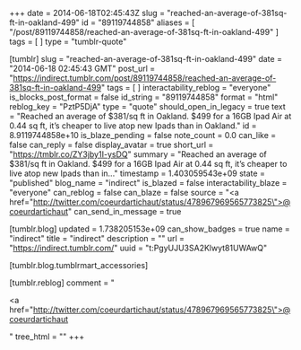 +++
date = 2014-06-18T02:45:43Z
slug = "reached-an-average-of-381sq-ft-in-oakland-499"
id = "89119744858"
aliases = [ "/post/89119744858/reached-an-average-of-381sq-ft-in-oakland-499" ]
tags = [ ]
type = "tumblr-quote"

[tumblr]
slug = "reached-an-average-of-381sq-ft-in-oakland-499"
date = "2014-06-18 02:45:43 GMT"
post_url = "https://indirect.tumblr.com/post/89119744858/reached-an-average-of-381sq-ft-in-oakland-499"
tags = [ ]
interactability_reblog = "everyone"
is_blocks_post_format = false
id_string = "89119744858"
format = "html"
reblog_key = "PztP5DjA"
type = "quote"
should_open_in_legacy = true
text = "Reached an average of $381/sq ft in Oakland. $499 for a 16GB Ipad Air at 0.44 sq ft, it&rsquo;s cheaper to live atop new Ipads than in Oakland."
id = 8.9119744858e+10
is_blaze_pending = false
note_count = 0.0
can_like = false
can_reply = false
display_avatar = true
short_url = "https://tmblr.co/ZY3jby1I-ysDQ"
summary = "Reached an average of $381/sq ft in Oakland. $499 for a 16GB Ipad Air at 0.44 sq ft, it’s cheaper to live atop new Ipads than in..."
timestamp = 1.403059543e+09
state = "published"
blog_name = "indirect"
is_blazed = false
interactability_blaze = "everyone"
can_reblog = false
can_blaze = false
source = "<a href=\"http://twitter.com/coeurdartichaut/status/478967969565773825\">@coeurdartichaut</a>"
can_send_in_message = true

[tumblr.blog]
updated = 1.738205153e+09
can_show_badges = true
name = "indirect"
title = "indirect"
description = ""
url = "https://indirect.tumblr.com/"
uuid = "t:PgyUJU3SA2Klwyt81UWAwQ"

[tumblr.blog.tumblrmart_accessories]

[tumblr.reblog]
comment = "<p><a href=\"http://twitter.com/coeurdartichaut/status/478967969565773825\">@coeurdartichaut</a></p>"
tree_html = ""
+++
